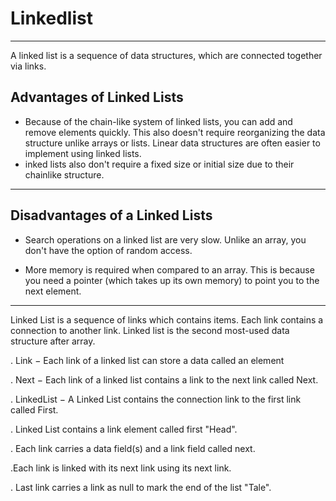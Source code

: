 # Linkedlist
---
A linked list is a sequence of data structures, which are connected together via links.

## Advantages of Linked Lists

- Because of the chain-like system of linked lists, you can add and remove elements quickly. This also doesn't require reorganizing the data structure unlike arrays or lists. Linear data structures are often easier to implement using linked lists.
- inked lists also don't require a fixed size or initial size due to their chainlike structure.

---
## Disadvantages of a Linked Lists
- Search operations on a linked list are very slow. Unlike an array, you don't have the option of random access.

- More memory is required when compared to an array. This is because you need a pointer (which takes up its own memory) to point you to the next element.
---
Linked List is a sequence of links which contains items. Each link contains a connection to another link. Linked list is the second most-used data structure after array.


. Link − Each link of a linked list can store a data called an element

. Next − Each link of a linked list contains a link to the next link called Next.

. LinkedList − A Linked List contains the connection link to the first link called First.

. Linked List contains a link element called first "Head".

. Each link carries a data field(s) and a link field called next.

.Each link is linked with its next link using its next link.


. Last link carries a link as null to mark the end of the list "Tale".
